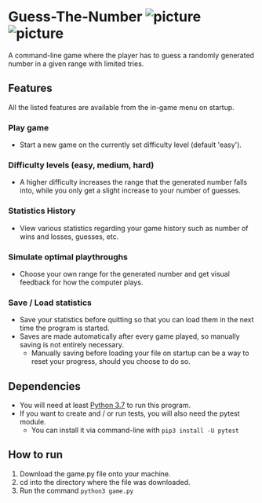 # Guess-The-Number ![picture](https://api.codiga.io/project/34133/score/svg) ![picture](https://api.codiga.io/project/34133/status/svg)
A command-line game where the player has to guess a randomly generated number in a given range with limited tries.


## Features
All the listed features are available from the in-game menu on startup.
### Play game
  - Start a new game on the currently set difficulty level (default 'easy').
### Difficulty levels (easy, medium, hard)
  - A higher difficulty increases the range that the generated number falls into, 
  while you only get a slight increase to your number of guesses.
### Statistics History
  - View various statistics regarding your game history such as number of wins and losses, guesses, etc.
### Simulate optimal playthroughs
  - Choose your own range for the generated number and get visual feedback for how the computer plays.
###  Save / Load statistics
  - Save your statistics before quitting so that you can load them in the next time the program is started.
  - Saves are made automatically after every game played, so manually saving is not entirely necessary.
    - Manually saving before loading your file on startup can be a way to reset your progress, should you choose to do so.
    
## Dependencies
- You will need at least [Python 3.7](https://www.python.org/downloads/) to run this program.
- If you want to create and / or run tests, you will also need the pytest module. <br>
  - You can install it via command-line with `pip3 install -U pytest`

## How to run
1. Download the game.py file onto your machine.
2. cd into the directory where the file was downloaded.
3. Run the command `python3 game.py`
